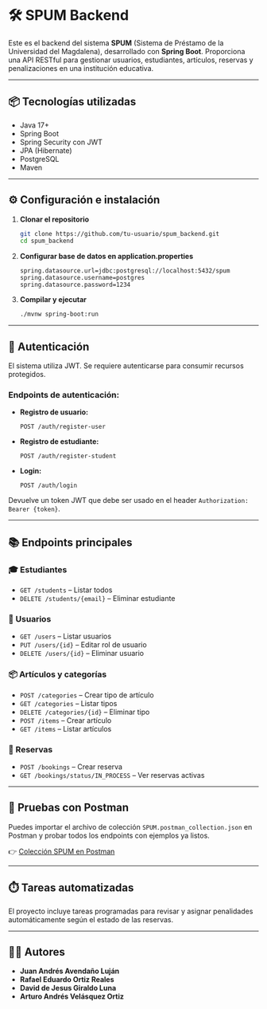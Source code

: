 # 🛠️ SPUM Backend

Este es el backend del sistema **SPUM** (Sistema de Préstamo de la Universidad del Magdalena), desarrollado con **Spring Boot**. Proporciona una API RESTful para gestionar usuarios, estudiantes, artículos, reservas y penalizaciones en una institución educativa.

---

## 📦 Tecnologías utilizadas

- Java 17+
- Spring Boot
- Spring Security con JWT
- JPA (Hibernate)
- PostgreSQL
- Maven

---

## ⚙️ Configuración e instalación

1. **Clonar el repositorio**
   ```bash
   git clone https://github.com/tu-usuario/spum_backend.git
   cd spum_backend
   ```

2. **Configurar base de datos en application.properties**
   ```properties
   spring.datasource.url=jdbc:postgresql://localhost:5432/spum
   spring.datasource.username=postgres
   spring.datasource.password=1234
   ```

3. **Compilar y ejecutar**
   ```bash
   ./mvnw spring-boot:run
   ```

---

## 🔐 Autenticación

El sistema utiliza JWT. Se requiere autenticarse para consumir recursos protegidos.

### Endpoints de autenticación:

- **Registro de usuario:**
  ```
  POST /auth/register-user
  ```

- **Registro de estudiante:**
  ```
  POST /auth/register-student
  ```

- **Login:**
  ```
  POST /auth/login
  ```

Devuelve un token JWT que debe ser usado en el header `Authorization: Bearer {token}`.

---

## 📚 Endpoints principales

### 🎓 Estudiantes
- `GET /students` – Listar todos
- `DELETE /students/{email}` – Eliminar estudiante

### 👤 Usuarios
- `GET /users` – Listar usuarios
- `PUT /users/{id}` – Editar rol de usuario
- `DELETE /users/{id}` – Eliminar usuario

### 📦 Artículos y categorías
- `POST /categories` – Crear tipo de artículo
- `GET /categories` – Listar tipos
- `DELETE /categories/{id}` – Eliminar tipo
- `POST /items` – Crear artículo
- `GET /items` – Listar artículos

### 📆 Reservas
- `POST /bookings` – Crear reserva
- `GET /bookings/status/IN_PROCESS` – Ver reservas activas

---

## 🧪 Pruebas con Postman

Puedes importar el archivo de colección `SPUM.postman_collection.json` en Postman y probar todos los endpoints con ejemplos ya listos.

👉 [Colección SPUM en Postman](https://dark-station-5492176.postman.co/workspace/Juan-Avenda%C3%B1o's-Workspace~114dd96d-7017-46ee-89ea-ff60e87ae903/collection/45173369-9882fead-00f5-4816-b055-7aee69fcec2a?action=share&creator=45173369&active-environment=45173369-370b77fb-44d3-4ec8-be5c-7225de94450c)

---

## ⏱️ Tareas automatizadas

El proyecto incluye tareas programadas para revisar y asignar penalidades automáticamente según el estado de las reservas.

---

## 👨‍💻 Autores

* **Juan Andrés Avendaño Luján**
* **Rafael Eduardo Ortiz Reales**
* **David de Jesus Giraldo Luna**
* **Arturo Andrés Velásquez Ortiz**
